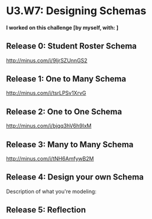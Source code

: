 # U3.W7: Designing Schemas


#### I worked on this challenge [by myself, with: ]


## Release 0: Student Roster Schema
http://minus.com/i/9ljrSZUnnGS2


## Release 1: One to Many Schema
http://minus.com/i/tsrLPSv1XrvG


## Release 2: One to One Schema
http://minus.com/i/bjqq3hV6h9IxM


## Release 3: Many to Many Schema
http://minus.com/i/tNH6AmfywB2M


## Release 4: Design your own Schema
Description of what you're modeling: 

<!-- display your one-to-one image inline here -->
<!-- display your many-to-many image inline here -->

## Release 5: Reflection
